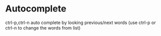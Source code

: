 # Autocomplete

ctrl-p,ctrl-n    auto complete by looking previous/next words
		 (use ctrl-p or ctrl-n to change the words from list)

